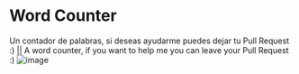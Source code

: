 # Word Counter

Un contador de palabras, si deseas ayudarme puedes dejar tu Pull Request :)   ||
A word counter, if you want to help me you can leave your Pull Request :)
![image](https://github.com/Sam3810/WordCount/assets/118696492/a1ed394e-4729-4741-ac31-a4d50836bdc3)
